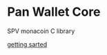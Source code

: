 # Pan Wallet Core
SPV monacoin C library

[getting sarted](https://github.com/edgarnet/panwallet-core/wiki)
